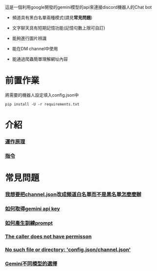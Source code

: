 這是一個利用google開發的gemini模型的api來連接discord機器人的Chat bot

* 頻道具有黑白名單兩種模式(請見**常見問題**)

* 文字聊天具有短期記憶功能(記憶句數上限可自訂)

* 能夠進行圖片辨識

* 能在DM channel中使用

* 能通過爬蟲簡單理解網址內容

# 前置作業
將需要的機器人設定填入config.json中
```
pip install -U -r requirements.txt
```

# 介紹
### [運作原理](docs/principles.md)

### [指令](docs/commands.md)

# 常見問題
### [我想要把channel.json改成頻道白名單而不是黑名單怎麼麼辦](docs/q1.md)

### [如何取得gemini api key](docs/q2.md)

### [如何產生訓練prompt](docs/q3.md)

### [The caller does not have permisson](docs/q4.md)

### [No such file or directory: 'config.json/channel.json'](docs/q5.md)

### [Gemini不同模型的選擇](docs/q6.md)











